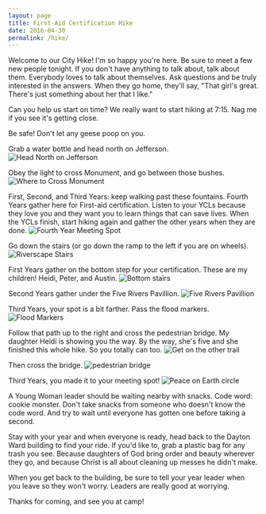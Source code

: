 ```yaml
---
layout: page
title: First-Aid Certification Hike
date: 2016-04-30
permalink: /hike/
---
```


Welcome to our City Hike! I'm so happy you're here. Be sure to meet a few new people tonight. If you don't have anything to talk about, talk about them. Everybody loves to talk about themselves. Ask questions and be truly interested in the answers. When they go home, they'll say, "That girl's great.  There's just something about her that I like."

Can you help us start on time?  We really want to start hiking at 7:15. Nag me if you see it's getting close.

Be safe!  Don't let any geese poop on you.

Grab a water bottle and head north on Jefferson.
![Head North on Jefferson](/post-images/hike/n-on-jefferson.jpg)


Obey the light to cross Monument, and go between those bushes.
![Where to Cross Monument](/post-images/hike/cross-monument.jpg)


 First, Second, and Third Years: keep walking past these fountains. Fourth Years gather here for First-aid certification. Listen to your YCLs because they love you and they want you to learn things that can save lives.  When the YCLs finish, start hiking again and gather the other years when they are done.
![Fourth Year Meeting Spot](/post-images/hike/fourth-year-spot.jpg)


Go down the stairs (or go down the ramp to the left if you are on wheels).
![Riverscape Stairs](/post-images/hike/down-the-stairs.jpg)


First Years gather on the bottom step for your certification.  These are my children!  Heidi, Peter, and Austin.
![Bottom stairs](/post-images/hike/second-year-spot.jpg)


Second Years gather under the Five Rivers Pavillion.
![Five Rivers Pavillion](/post-images/hike/third-year-meeting-spot.jpg)


Third Years, your spot is a bit farther. Pass the flood markers.
![Flood Markers](/post-images/hike/past-the-flood-markers.jpg)

Follow that path up to the right and cross the pedestrian bridge. My daughter Heidi is showing you the way.  By the way, she's five and she finished this whole hike.  So you totally can too.
![Get on the other trail](/post-images/hike/follow-heidi-up-to-the-right-and-cross-that-bridge.jpg)


Then cross the bridge.
![pedestrian bridge](/post-images/hike/cross-the-pedestrian-bridge.jpg)


Third Years, you made it to your meeting spot!
![Peace on Earth circle](/post-images/hike/first-year-spot.jpg)

A Young Woman leader should be waiting nearby with snacks.  Code word: cookie monster.  Don't take snacks from someone who doesn't know the code word. And try to wait until everyone has gotten one before taking a second.

Stay with your year and when everyone is ready, head back to the Dayton Ward building to find your ride.  If you'd like to, grab a plastic bag for any trash you see.  Because daughters of God bring order and beauty wherever they go, and because Christ is all about cleaning up messes he didn't make.

When you get back to the building, be sure to tell your year leader when you leave so they won't worry.  Leaders are really good at worrying.

Thanks for coming, and see you at camp!
